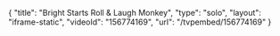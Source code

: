 {
    "title": "Bright Starts Roll & Laugh Monkey",
    "type": "solo",
    "layout": "iframe-static",
    "videoId": "156774169",
    "url": "\/tvpembed\/156774169"
}